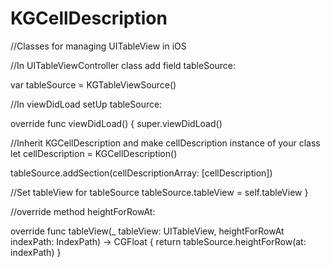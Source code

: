 # KGCellDescription
//Classes for managing UITableView in iOS

//In UITableViewController class add field tableSource:

var tableSource = KGTableViewSource()

//In viewDidLoad setUp tableSource:

override func viewDidLoad() {
  super.viewDidLoad()
  
  //Inherit KGCellDescription and make cellDescription instance of your class
  let cellDescription = KGCellDescription()
  
  tableSource.addSection(cellDescriptionArray: [cellDescription])
  
  //Set tableView for tableSource
  tableSource.tableView = self.tableView
}

//override method heightForRowAt: 

override func tableView(_ tableView: UITableView, heightForRowAt indexPath: IndexPath) -> CGFloat {
   return tableSource.heightForRow(at: indexPath)
}
